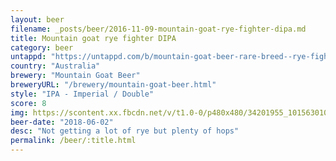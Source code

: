 ```yaml
---
layout: beer
filename: _posts/beer/2016-11-09-mountain-goat-rye-fighter-dipa.md
title: Mountain goat rye fighter DIPA
category: beer
untappd: "https://untappd.com/b/mountain-goat-beer-rare-breed--rye-fighter-double-ipa/2564248"
country: "Australia"
brewery: "Mountain Goat Beer"
breweryURL: "/brewery/mountain-goat-beer.html"
style: "IPA - Imperial / Double"
score: 8
img: https://scontent.xx.fbcdn.net/v/t1.0-0/p480x480/34201955_10156301082633745_8429793467898527744_o.jpg?_nc_cat=105&_nc_ohc=0nIvQLhFeQUAQnusieqhsiFv1PEgTI1yeKQKCbV6nWqaWk0V5oZQaib5g&_nc_ht=scontent.xx&oh=726f3a3620fc8eaadb16644b15451ba0&oe=5E514612
beer-date: "2018-06-02"
desc: "Not getting a lot of rye but plenty of hops"
permalink: /beer/:title.html
---
```

